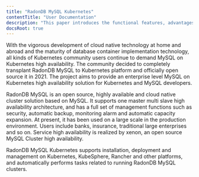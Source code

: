 ```yaml
---
title: "RadonDB MySQL Kubernetes"
contentTitle: "User Documentation"
description: "This paper introduces the functional features, advantages and application scenarios of RadonDB MySQL Kubernetes."
docsRoot: true
---
```


With the vigorous development of cloud native technology at home and abroad and the maturity of database container implementation technology, all kinds of Kubernetes community users continue to demand MySQL on Kubernetes high availability. The community decided to completely transplant RadonDB MySQL to Kubernetes platform and officially open source it in 2021. The project aims to provide an enterprise level MySQL on Kubernetes high availability solution for Kubernetes and MySQL developers.

RadonDB MySQL is an open source, highly available and cloud native cluster solution based on MySQL. It supports one master multi slave high availability architecture, and has a full set of management functions such as security, automatic backup, monitoring alarm and automatic capacity expansion. At present, it has been used on a large scale in the production environment. Users include banks, insurance, traditional large enterprises and so on. Service high availability is realized by xenon, an open source MySQL Cluster high availability.

RadonDB MySQL Kubernetes supports installation, deployment and management on Kubernetes, KubeSphere, Rancher and other platforms, and automatically performs tasks related to running RadonDB MySQL clusters.
